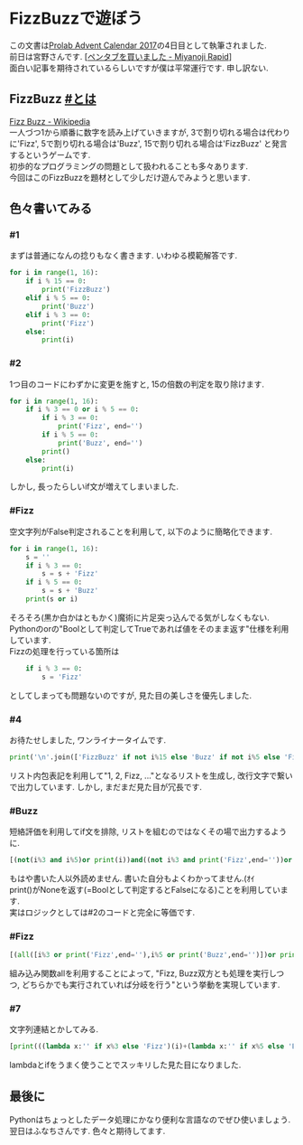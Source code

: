 # FizzBuzzで遊ぼう
この文書は[Prolab Advent Calendar 2017](https://adventar.org/calendars/2526)の4日目として執筆されました.  
前日は宮野さんです. [[ペンタブを買いました - Miyanoji Rapid](http://miyanojirapid.vsw.jp/tsurezure/2017/12/adventcalendar-12-3/)]  
面白い記事を期待されているらしいですが僕は平常運行です. 申し訳ない.
## FizzBuzz [#とは](https://twitter.com/search?q=%23とは)
[Fizz Buzz - Wikipedia](https://ja.wikipedia.org/wiki/Fizz_Buzz)  
一人づつ1から順番に数字を読み上げていきますが, 3で割り切れる場合は代わりに'Fizz', 5で割り切れる場合は'Buzz', 15で割り切れる場合は'FizzBuzz' と発言するというゲームです.  
初歩的なプログラミングの問題として扱われることも多々あります.  
今回はこのFizzBuzzを題材として少しだけ遊んでみようと思います.
## 色々書いてみる
### #1
まずは普通になんの捻りもなく書きます. いわゆる模範解答です.
```python
for i in range(1, 16):
    if i % 15 == 0:
        print('FizzBuzz')
    elif i % 5 == 0:
        print('Buzz')
    elif i % 3 == 0:
        print('Fizz')
    else:
        print(i)
```
### #2
1つ目のコードにわずかに変更を施すと, 15の倍数の判定を取り除けます.
```python
for i in range(1, 16):
    if i % 3 == 0 or i % 5 == 0:
        if i % 3 == 0:
            print('Fizz', end='')
        if i % 5 == 0:
            print('Buzz', end='')
        print()
    else:
        print(i)
```
しかし, 長ったらしいif文が増えてしまいました.
### #Fizz
空文字列がFalse判定されることを利用して, 以下のように簡略化できます.
```python
for i in range(1, 16):
    s = ''
    if i % 3 == 0:
        s = s + 'Fizz'
    if i % 5 == 0:
        s = s + 'Buzz'
    print(s or i)
```
そろそろ(黒か白かはともかく)魔術に片足突っ込んでる気がしなくもない.  
Pythonのorの"Boolとして判定してTrueであれば値をそのまま返す"仕様を利用しています.  
Fizzの処理を行っている箇所は
```python
    if i % 3 == 0:
        s = 'Fizz'
```
としてしまっても問題ないのですが, 見た目の美しさを優先しました.
### #4
お待たせしました, ワンライナータイムです.
```python
print('\n'.join(['FizzBuzz' if not i%15 else 'Buzz' if not i%5 else 'Fizz' if not i%3 else str(i) for i in range(1,16)]))
```
リスト内包表記を利用して"1, 2, Fizz, ..."となるリストを生成し, 改行文字で繋いで出力しています.
しかし, まだまだ見た目が冗長です.
### #Buzz
短絡評価を利用してif文を排除, リストを組むのではなくその場で出力するように.
```python
[(not(i%3 and i%5)or print(i))and((not i%3 and print('Fizz',end=''))or(not i%5 and print('Buzz',end=''))or print())for i in range(1,16)]
```
もはや書いた人以外読めません. 書いた自分もよくわかってません.(ｵｲ  
print()がNoneを返す(=Boolとして判定するとFalseになる)ことを利用しています.  
実はロジックとしては#2のコードと完全に等価です.
### #Fizz
```python
[(all([i%3 or print('Fizz',end=''),i%5 or print('Buzz',end='')])or print())and print(i) for i in range(1,16)]
```
組み込み関数allを利用することによって, "Fizz, Buzz双方とも処理を実行しつつ, どちらかでも実行されていれば分岐を行う"という挙動を実現しています.
### #7
文字列連結とかしてみる.
```python
[print(((lambda x:'' if x%3 else 'Fizz')(i)+(lambda x:'' if x%5 else 'Buzz')(i))or i)for i in range(1,16)]
```
lambdaとifをうまく使うことでスッキリした見た目になりました.
## 最後に
Pythonはちょっとしたデータ処理にかなり便利な言語なのでぜひ使いましょう.  
翌日はふなちさんです. 色々と期待してます.

